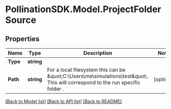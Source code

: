 
# PollinationSDK.Model.ProjectFolderSource

## Properties

Name | Type | Description | Notes
------------ | ------------- | ------------- | -------------
**Type** | **string** |  | 
**Path** | **string** | For a local filesystem this can be \&quot;C:\\Users\\me\\simulations\\test\&quot;. This will correspond to the run specific folder . | [optional] 

[[Back to Model list]](../README.md#documentation-for-models)
[[Back to API list]](../README.md#documentation-for-api-endpoints)
[[Back to README]](../README.md)

